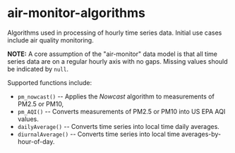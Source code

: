 # air-monitor-algorithms
Algorithms used in processing of hourly time series data. Initial use cases include air quality monitoring.

**NOTE:** A core assumption of the "air-monitor" data model is that all time series data are on a 
regular hourly axis with no gaps. Missing values should be indicated by `null`.

Supported functions include:

* `pm_nowcast()` -- Applies the _Nowcast_ algorithm to measurements of PM2.5 or PM10,
* `pm_AQI()` -- Converts measurements of PM2.5 or PM10 into US EPA AQI values.
* `dailyAverage()` -- Converts time series into local time daily averages.
* `diurnalAverage()` -- Converts time series into local time averages-by-hour-of-day.


